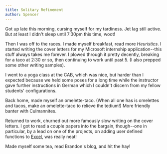 ```yaml
---
title: Solitary Refinement
author: Spencer
---
```


Got up late this morning, cursing myself for my tardiness. Jet lag still active. But at least I didn't sleep until 7:30pm this time, woot!

Then I was off to the races. I made myself breakfast, read more *Heuristics*. I started writing the cover letters for my Microsoft internship application--this stuff always takes me forever. I plowed through it pretty decently, breaking for a taco at 2:30 or so, then continuing to work until past 5. (I also prepped some other writing samples).

I went to a yoga class at the CAB, which was nice, but harder than I expected because we held some poses for a long time while the instructor gave further instructions in German which I couldn't discern from my fellow students' configurations.

Back home, made myself an omelette-taco. (When all one has is omelettes and tacos, make an omelette-taco to relieve the tedium!) More friendly banter with Culmannites.

Returned to work, churned out more famously slow writing on the cover letters. I got to read a couple papers into the bargain, though--one in particular, by a lead on one of the projects, on adding user defined functions to [Excel](https://www.microsoft.com/en-us/research/wp-content/uploads/2016/07/excel.pdf?from=http%3A%2F%2Fresearch.microsoft.com%2Fusers%2Fsimonpj%2Fpapers%2Fexcel%2Fexcel.pdf), was really neat!

Made myself some tea, read Brandon's blog, and hit the hay!